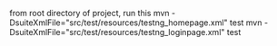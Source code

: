 from root directory of project, run this
mvn -DsuiteXmlFile="src/test/resources/testng_homepage.xml" test
mvn -DsuiteXmlFile="src/test/resources/testng_loginpage.xml" test

